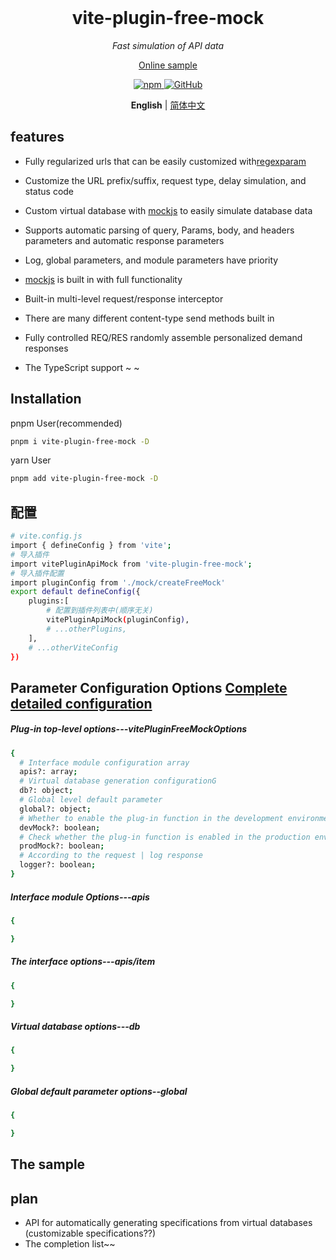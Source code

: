 <br>
<h1 align='center'>vite-plugin-free-mock</h1>
<p align='center'><em>Fast simulation of API data</em></p>
<p align='center'><a href="">Online sample</a></p>
<p align='center'>
<a href="https://www.npmjs.com/package/vite-plugin-free-mock">
<img src="https://img.shields.io/github/package-json/v/itmanyong/vite-plugin-free-mock?label=npm" alt="npm" />
</a>
<a href="https://github.com/itmanyong/vite-plugin-free-mock">
<img src="https://img.shields.io/github/package-json/v/itmanyong/vite-plugin-free-mock?label=github" alt="GitHub" />
</a>
</p>
<p align='center'>
<b>English</b> | <a href="https://github.com/itmanyong/vite-plugin-free-mock/blob/master/README.en.md">简体中文</a>
</p>

## features

- Fully regularized urls that can be easily customized with[regexparam](https://github.com/lukeed/regexparam)

- Customize the URL prefix/suffix, request type, delay simulation, and status code

- Custom virtual database with [mockjs](https://github.com/nuysoft/Mock/wiki/Getting-Started) to easily simulate database data

- Supports automatic parsing of query, Params, body, and headers parameters and automatic response parameters

- Log, global parameters, and module parameters have priority

- [mockjs](https://github.com/nuysoft/Mock/wiki/Getting-Started) is built in with full functionality

- Built-in multi-level request/response interceptor

- There are many different content-type send methods built in

- Fully controlled REQ/RES randomly assemble personalized demand responses

- The TypeScript support ~ ~

## Installation

pnpm User(recommended)

```bash
pnpm i vite-plugin-free-mock -D
```

yarn User

```bash
pnpm add vite-plugin-free-mock -D
```

## 配置

```bash
# vite.config.js
import { defineConfig } from 'vite';
# 导入插件
import vitePluginApiMock from 'vite-plugin-free-mock';
# 导入插件配置
import pluginConfig from './mock/createFreeMock'
export default defineConfig({
    plugins:[
        # 配置到插件列表中(顺序无关)
        vitePluginApiMock(pluginConfig),
        # ...otherPlugins,
    ],
    # ...otherViteConfig
})
```

## Parameter Configuration Options [Complete detailed configuration]()

##### Plug-in top-level options---vitePluginFreeMockOptions

```bash
{
  # Interface module configuration array
  apis?: array;
  # Virtual database generation configurationG
  db?: object;
  # Global level default parameter
  global?: object;
  # Whether to enable the plug-in function in the development environment
  devMock?: boolean;
  # Check whether the plug-in function is enabled in the production environment
  prodMock?: boolean;
  # According to the request | log response
  logger?: boolean;
}
```

##### Interface module Options---apis

```bash
{

}

```

##### The interface options---apis/item

```bash
{

}

```

##### Virtual database options---db

```bash
{

}

```

##### Global default parameter options--global

```bash
{

}

```

## The sample

## plan

- API for automatically generating specifications from virtual databases (customizable specifications??)
- The completion list~~